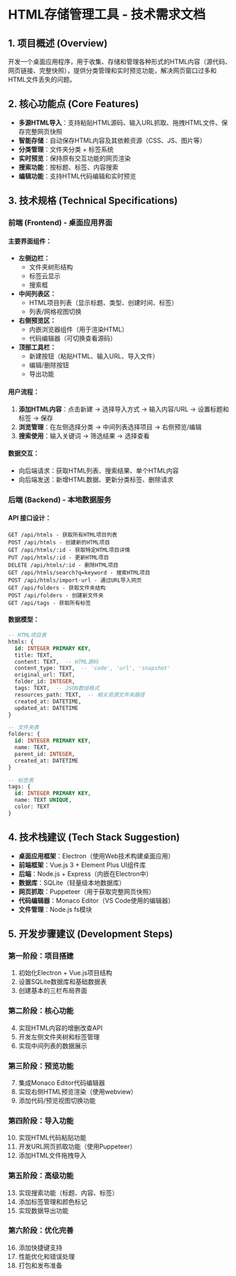 # HTML存储管理工具 - 技术需求文档

## 1. 项目概述 (Overview)
开发一个桌面应用程序，用于收集、存储和管理各种形式的HTML内容（源代码、网页链接、完整快照），提供分类管理和实时预览功能，解决网页窗口过多和HTML文件丢失的问题。

## 2. 核心功能点 (Core Features)
- **多源HTML导入**：支持粘贴HTML源码、输入URL抓取、拖拽HTML文件、保存完整网页快照
- **智能存储**：自动保存HTML内容及其依赖资源（CSS、JS、图片等）
- **分类管理**：文件夹分类 + 标签系统
- **实时预览**：保持原有交互功能的网页渲染
- **搜索功能**：按标题、标签、内容搜索
- **编辑功能**：支持HTML代码编辑和实时预览

## 3. 技术规格 (Technical Specifications)

### **前端 (Frontend) - 桌面应用界面**

#### **主要界面组件：**
- **左侧边栏：**
  - 文件夹树形结构
  - 标签云显示
  - 搜索框
- **中间列表区：**
  - HTML项目列表（显示标题、类型、创建时间、标签）
  - 列表/网格视图切换
- **右侧预览区：**
  - 内嵌浏览器组件（用于渲染HTML）
  - 代码编辑器（可切换查看源码）
- **顶部工具栏：**
  - 新建按钮（粘贴HTML、输入URL、导入文件）
  - 编辑/删除按钮
  - 导出功能

#### **用户流程：**
1. **添加HTML内容**：点击新建 → 选择导入方式 → 输入内容/URL → 设置标题和标签 → 保存
2. **浏览管理**：在左侧选择分类 → 中间列表选择项目 → 右侧预览/编辑
3. **搜索使用**：输入关键词 → 筛选结果 → 选择查看

#### **数据交互：**
- 向后端请求：获取HTML列表、搜索结果、单个HTML内容
- 向后端发送：新增HTML数据、更新分类标签、删除请求

### **后端 (Backend) - 本地数据服务**

#### **API 接口设计：**
```
GET /api/htmls - 获取所有HTML项目列表
POST /api/htmls - 创建新的HTML项目
GET /api/htmls/:id - 获取特定HTML项目详情
PUT /api/htmls/:id - 更新HTML项目
DELETE /api/htmls/:id - 删除HTML项目
GET /api/htmls/search?q=keyword - 搜索HTML项目
POST /api/htmls/import-url - 通过URL导入网页
GET /api/folders - 获取文件夹结构
POST /api/folders - 创建新文件夹
GET /api/tags - 获取所有标签
```

#### **数据模型：**
```sql
-- HTML项目表
htmls: {
  id: INTEGER PRIMARY KEY,
  title: TEXT,
  content: TEXT,  -- HTML源码
  content_type: TEXT,  -- 'code', 'url', 'snapshot'
  original_url: TEXT,
  folder_id: INTEGER,
  tags: TEXT,  -- JSON数组格式
  resources_path: TEXT,  -- 相关资源文件夹路径
  created_at: DATETIME,
  updated_at: DATETIME
}

-- 文件夹表
folders: {
  id: INTEGER PRIMARY KEY,
  name: TEXT,
  parent_id: INTEGER,
  created_at: DATETIME
}

-- 标签表
tags: {
  id: INTEGER PRIMARY KEY,
  name: TEXT UNIQUE,
  color: TEXT
}
```

## 4. 技术栈建议 (Tech Stack Suggestion)
- **桌面应用框架**：Electron（使用Web技术构建桌面应用）
- **前端框架**：Vue.js 3 + Element Plus UI组件库
- **后端**：Node.js + Express（内嵌在Electron中）
- **数据库**：SQLite（轻量级本地数据库）
- **网页抓取**：Puppeteer（用于获取完整网页快照）
- **代码编辑器**：Monaco Editor（VS Code使用的编辑器）
- **文件管理**：Node.js fs模块

## 5. 开发步骤建议 (Development Steps)

### **第一阶段：项目搭建**
1. 初始化Electron + Vue.js项目结构
2. 设置SQLite数据库和基础数据表
3. 创建基本的三栏布局界面

### **第二阶段：核心功能**
4. 实现HTML内容的增删改查API
5. 开发左侧文件夹树和标签管理
6. 实现中间列表的数据展示

### **第三阶段：预览功能**
7. 集成Monaco Editor代码编辑器
8. 实现右侧HTML预览渲染（使用webview）
9. 添加代码/预览视图切换功能

### **第四阶段：导入功能**
10. 实现HTML代码粘贴功能
11. 开发URL网页抓取功能（使用Puppeteer）
12. 添加HTML文件拖拽导入

### **第五阶段：高级功能**
13. 实现搜索功能（标题、内容、标签）
14. 添加标签管理和颜色标记
15. 实现数据导出功能

### **第六阶段：优化完善**
16. 添加快捷键支持
17. 性能优化和错误处理
18. 打包和发布准备
